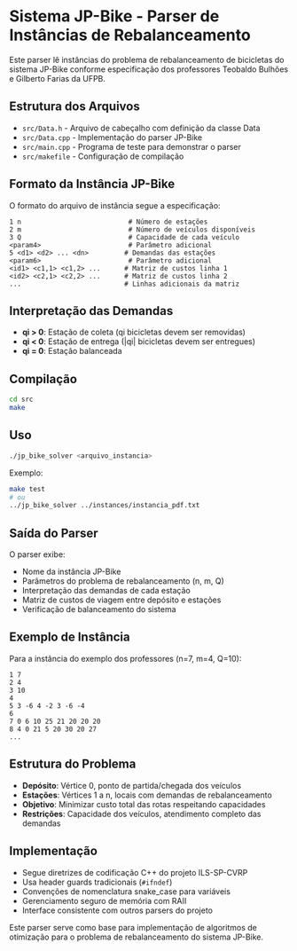 # Sistema JP-Bike - Parser de Instâncias de Rebalanceamento

Este parser lê instâncias do problema de rebalanceamento de bicicletas do sistema JP-Bike conforme especificação dos professores Teobaldo Bulhões e Gilberto Farias da UFPB.

## Estrutura dos Arquivos

- `src/Data.h` - Arquivo de cabeçalho com definição da classe Data
- `src/Data.cpp` - Implementação do parser JP-Bike
- `src/main.cpp` - Programa de teste para demonstrar o parser
- `src/makefile` - Configuração de compilação

## Formato da Instância JP-Bike

O formato do arquivo de instância segue a especificação:
```
1 n                           # Número de estações
2 m                           # Número de veículos disponíveis  
3 Q                           # Capacidade de cada veículo
<param4>                      # Parâmetro adicional
5 <d1> <d2> ... <dn>         # Demandas das estações
<param6>                      # Parâmetro adicional
<id1> <c1,1> <c1,2> ...      # Matriz de custos linha 1
<id2> <c2,1> <c2,2> ...      # Matriz de custos linha 2
...                          # Linhas adicionais da matriz
```

## Interpretação das Demandas

- **qi > 0**: Estação de coleta (qi bicicletas devem ser removidas)
- **qi < 0**: Estação de entrega (|qi| bicicletas devem ser entregues)
- **qi = 0**: Estação balanceada

## Compilação

```bash
cd src
make
```

## Uso

```bash
./jp_bike_solver <arquivo_instancia>
```

Exemplo:
```bash
make test
# ou
../jp_bike_solver ../instances/instancia_pdf.txt
```

## Saída do Parser

O parser exibe:
- Nome da instância JP-Bike
- Parâmetros do problema de rebalanceamento (n, m, Q)
- Interpretação das demandas de cada estação
- Matriz de custos de viagem entre depósito e estações
- Verificação de balanceamento do sistema

## Exemplo de Instância

Para a instância do exemplo dos professores (n=7, m=4, Q=10):
```
1 7
2 4  
3 10
4
5 3 -6 4 -2 3 -6 -4
6
7 0 6 10 25 21 20 20 20
8 4 0 21 5 20 30 20 27
...
```

## Estrutura do Problema

- **Depósito**: Vértice 0, ponto de partida/chegada dos veículos
- **Estações**: Vértices 1 a n, locais com demandas de rebalanceamento
- **Objetivo**: Minimizar custo total das rotas respeitando capacidades
- **Restrições**: Capacidade dos veículos, atendimento completo das demandas

## Implementação

- Segue diretrizes de codificação C++ do projeto ILS-SP-CVRP
- Usa header guards tradicionais (`#ifndef`)
- Convenções de nomenclatura snake_case para variáveis
- Gerenciamento seguro de memória com RAII
- Interface consistente com outros parsers do projeto

Este parser serve como base para implementação de algoritmos de otimização para o problema de rebalanceamento do sistema JP-Bike.